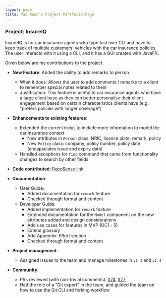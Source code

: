 ```yaml
---
layout: page
title: Yao Xuan's Project Portfolio Page
---
```


### Project: InsureIQ

InsureIQ is for car insurance agents who type fast over CLI and have to keep track of multiple customers' vehicles with the car insurance policies. 
The user interacts with it using a CLI, and it has a GUI created with JavaFX.

Given below are my contributions to the project.

* **New Feature**: Added the ability to add remarks to person
  * What it does: Allows the user to add comments / remarks to a client to remember special notes related to them
  * Justification: This feature is useful to car insurance agents who have a large client base as they can better personalise their client engagement based on certain characteristics clients have (e.g. "prefers policies with longer coverage")

* **Enhancements to existing features**:
  * Extended the current `Model` to include more information to model the car insurance context
    * New attributes in `Person` class: NRIC, licence plate, remark, policy
    * New `Policy` class: company, policy number, policy date (encapsulates issue and expiry date)
  * Handled exceptions for `find` command that came from functionality changes to search by other fields

* **Code contributed**: [RepoSense link](https://nus-cs2103-ay2324s1.github.io/tp-dashboard/?search=cyaoxuan&breakdown=true)

* **Documentation**:
  * User Guide:
    * Added documentation for `remark` feature
    * Checked through format and content
  * Developer Guide:
    * Added implementation for `remark` feature
    * Extended documentation for the `Model` component on the new attributes added and design considerations
    * Add use cases for features in MVP (UC1 - 5)
    * Extend glossary
    * Add Appendix: Effort section
    * Checked through format and content

* **Project management**:
  * Assigned issues to the team and manage milestones in `v1.1` and `v1.4`

* **Community**:
  * PRs reviewed (with non-trivial comments): [\#74](https://github.com/AY2324S1-CS2103T-W16-3/tp/pull/74), [\#77](https://github.com/AY2324S1-CS2103T-W16-3/tp/pull/77)
  * Had the role of a "Git expert" in the team, and guided the team on how to use the Git CLI and forking workflow 

